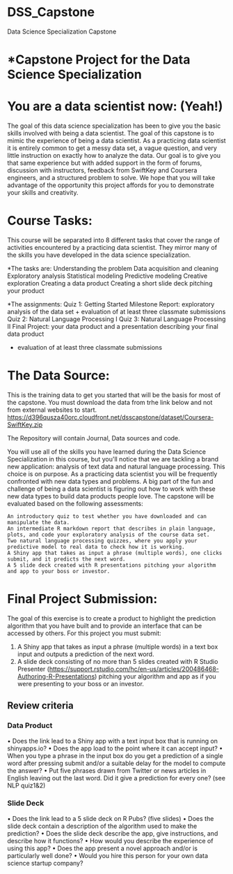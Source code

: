 # DSS_Capstone
Data Science Specialization Capstone 

# *Capstone Project for the Data Science Specialization

# You are a data scientist now: (Yeah!)

The goal of this data science specialization has been to give you the basic skills involved with being a data scientist. The goal of this capstone is to mimic the experience of being a data scientist. As a practicing data scientist it is entirely common to get a messy data set, a vague question, and very little instruction on exactly how to analyze the data. Our goal is to give you that same experience but with added support in the form of forums, discussion with instructors, feedback from SwiftKey and Coursera engineers, and a structured problem to solve. We hope that you will take advantage of the opportunity this project affords for you to demonstrate your skills and creativity. 

# Course Tasks:

This course will be separated into 8 different tasks that cover the range of activities encountered by a practicing data scientist. They mirror many of the skills you have developed in the data science specialization. 

*The tasks are:
   Understanding the problem
   Data acquisition and cleaning
   Exploratory analysis
   Statistical modeling
   Predictive modeling
   Creative exploration
   Creating a data product
   Creating a short slide deck pitching your product

*The assignments: 
   Quiz 1: Getting Started 
   Milestone Report: exploratory analysis of the data set + evaluation of at least three classmate submissions
   Quiz 2: Natural Language Processing I 
   Quiz 3: Natural Language Processing II
   Final Project: your data product and a presentation describing your final data product
   + evaluation of at least three classmate submissions

# The Data Source:
  This is the training data to get you started that will be the basis for most of the capstone. You must download the data from trhe link below and not from external websites to start. https://d396qusza40orc.cloudfront.net/dsscapstone/dataset/Coursera-SwiftKey.zip


The Repository will contain Journal, Data sources and code.

You will use all of the skills you have learned during the Data Science Specialization in this course, but you'll notice that we are tackling a brand new application: analysis of text data and natural language processing. This choice is on purpose. As a practicing data scientist you will be frequently confronted with new data types and problems. A big part of the fun and challenge of being a data scientist is figuring out how to work with these new data types to build data products people love. The capstone will be evaluated based on the following assessments:

    An introductory quiz to test whether you have downloaded and can manipulate the data.
    An intermediate R markdown report that describes in plain language, plots, and code your exploratory analysis of the course data set.
    Two natural language processing quizzes, where you apply your predictive model to real data to check how it is working.
    A Shiny app that takes as input a phrase (multiple words), one clicks submit, and it predicts the next word.
    A 5 slide deck created with R presentations pitching your algorithm and app to your boss or investor.
   
# Final Project Submission:

The goal of this exercise is to create a product to highlight the prediction algorithm that you have built and to provide an interface that can be accessed by others. For this project you must submit:
  1.	A Shiny app that takes as input a phrase (multiple words) in a text box input and outputs a prediction of the next word.
  2.	A slide deck consisting of no more than 5 slides created with R Studio Presenter (https://support.rstudio.com/hc/en-us/articles/200486468-Authoring-R-Presentations) pitching your algorithm and app as if you were presenting to your boss or an investor.

## Review criteria

### Data Product
•	Does the link lead to a Shiny app with a text input box that is running on shinyapps.io?
•	Does the app load to the point where it can accept input?
•	When you type a phrase in the input box do you get a prediction of a single word after pressing submit and/or a suitable delay for the model to compute the answer?
•	Put five phrases drawn from Twitter or news articles in English leaving out the last word. Did it give a prediction for every one? (see NLP quiz1&2)

### Slide Deck
•	Does the link lead to a 5 slide deck on R Pubs? (five slides)
•	Does the slide deck contain a description of the algorithm used to make the prediction? 
•	Does the slide deck describe the app, give instructions, and describe how it functions?
•	How would you describe the experience of using this app?
•	Does the app present a novel approach and/or is particularly well done?
•	Would you hire this person for your own data science startup company?


